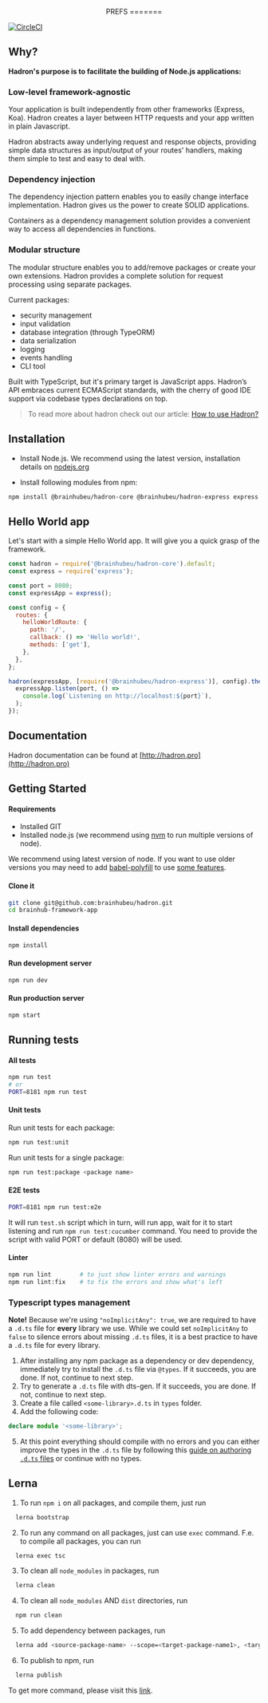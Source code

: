 <p align="center">
	PREFS
	=======
</p>

[![CircleCI](https://circleci.com/gh/brainhubeu/hadron.svg?style=svg)](https://circleci.com/gh/brainhubeu/hadron)

## Why?

**Hadron's purpose is to facilitate the building of Node.js applications:**

### Low-level framework-agnostic

Your application is built independently from other frameworks (Express, Koa). Hadron creates a layer between HTTP requests and your app written in plain Javascript.

Hadron abstracts away underlying request and response objects, providing simple data structures as input/output of your routes' handlers, making them simple to test and easy to deal with.

### Dependency injection

The dependency injection pattern enables you to easily change interface implementation. Hadron gives us the power to create SOLID applications.

Containers as a dependency management solution provides a convenient way to access all dependencies in functions.

### Modular structure

The modular structure enables you to add/remove packages or create your own extensions. Hadron provides a complete solution for request processing using separate packages.

Current packages:

* security management
* input validation
* database integration (through TypeORM)
* data serialization
* logging
* events handling
* CLI tool

Built with TypeScript, but it's primary target is JavaScript apps. Hadron’s API embraces current ECMAScript standards, with the cherry of good IDE support via codebase types declarations on top.

> To read more about hadron check out our article: [How to use Hadron?](https://brainhub.eu/blog/building-api-expressjs-and-hadron/)

## Installation

* Install Node.js. We recommend using the latest version, installation details on [nodejs.org](https://nodejs.org)

* Install following modules from npm:

```bash
npm install @brainhubeu/hadron-core @brainhubeu/hadron-express express --save
```

## Hello World app

Let's start with a simple Hello World app. It will give you a quick grasp of the framework.

```javascript
const hadron = require('@brainhubeu/hadron-core').default;
const express = require('express');

const port = 8080;
const expressApp = express();

const config = {
  routes: {
    helloWorldRoute: {
      path: '/',
      callback: () => 'Hello world!',
      methods: ['get'],
    },
  },
};

hadron(expressApp, [require('@brainhubeu/hadron-express')], config).then(() => {
  expressApp.listen(port, () =>
    console.log(`Listening on http://localhost:${port}`),
  );
});
```

## Documentation

Hadron documentation can be found at [http://hadron.pro](http://hadron.pro)

## Getting Started

#### Requirements

* Installed GIT
* Installed node.js (we recommend using [nvm](https://github.com/creationix/nvm) to run multiple versions of node).

We recommend using latest version of node. If you want to use older versions you may need to add [babel-polyfill](https://babeljs.io/docs/usage/polyfill/) to use [some features](http://node.green/).

#### Clone it

```sh
git clone git@github.com:brainhubeu/hadron.git
cd brainhub-framework-app
```

#### Install dependencies

```sh
npm install
```

#### Run development server

```sh
npm run dev
```

#### Run production server

```sh
npm start
```

## Running tests

#### All tests

```sh
npm run test
# or
PORT=8181 npm run test
```

#### Unit tests

Run unit tests for each package:
```sh
npm run test:unit
```

Run unit tests for a single package:
```sh
npm run test:package <package name>
```

#### E2E tests

```sh
PORT=8181 npm run test:e2e
```

It will run `test.sh` script which in turn, will run app, wait for it to start listening and run `npm run test:cucumber` command.
You need to provide the script with valid PORT or default (8080) will be used.

#### Linter

```sh
npm run lint        # to just show linter errors and warnings
npm run lint:fix    # to fix the errors and show what's left
```

### Typescript types management

**Note!** Because we're using `"noImplicitAny": true`, we are required to have a `.d.ts` file for **every** library we use. While we could set `noImplicitAny` to `false` to silence errors about missing `.d.ts` files, it is a best practice to have a `.d.ts` file for every library.

1.  After installing any npm package as a dependency or dev dependency, immediately try to install the `.d.ts` file via `@types`. If it succeeds, you are done. If not, continue to next step.
2.  Try to generate a `.d.ts` file with dts-gen. If it succeeds, you are done. If not, continue to next step.
3.  Create a file called `<some-library>.d.ts` in `types` folder.
4.  Add the following code:

```ts
declare module '<some-library>';
```

5.  At this point everything should compile with no errors and you can either improve the types in the `.d.ts` file by following this [guide on authoring `.d.ts` files](http://www.typescriptlang.org/docs/handbook/declaration-files/introduction.html) or continue with no types.

## Lerna

1.  To run `npm i` on all packages, and compile them, just run

```bash
  lerna bootstrap
```

2.  To run any command on all packages, just can use `exec` command.
    F.e. to compile all packages, you can run

```bash
  lerna exec tsc
```

3.  To clean all `node_modules` in packages, run

```bash
  lerna clean
```

4.  To clean all `node_modules` AND `dist` directories, run

```bash
  npm run clean
```

5.  To add dependency between packages, run

```bash
  lerna add <source-package-name> --scope=<target-package-name1>, <target-package-name2>
```

6.  To publish to npm, run

```bash
  lerna publish
```

To get more command, please visit this [link](https://github.com/lerna/lerna).
